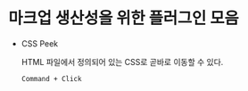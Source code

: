 # 마크업 생산성을 위한 플러그인 모음

- CSS Peek

  HTML 파일에서 정의되어 있는 CSS로 곧바로 이동할 수 있다.

  `Command + Click`

  

  

